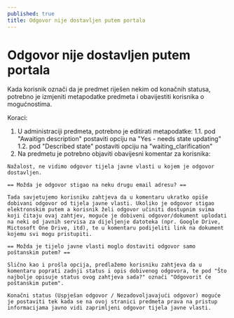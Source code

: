 ```yaml
---
published: true
title: Odgovor nije dostavljen putem portala
---
```


# Odgovor nije dostavljen putem portala

Kada korisnik označi da je predmet riješen nekim od konačnih statusa, potrebno je izmjeniti metapodatke predmeta i obavijestiti korisnika o mogućnostima.

Koraci:
1. U administraciji predmeta, potrebno je editirati metapodatke:
1.1. pod "Awaitign description" postaviti opciju na "Yes - needs state updating"
1.2. pod "Described state" postaviti opciju na "waiting_clarification"
2. Na predmetu je potrebno objaviti obavijesni komentar za korisnika:

```
Nažalost, ne vidimo odgovor tijela javne vlasti u kojem je odgovor dostavljen.

== Možda je odgovor stigao na neku drugu email adresu? ==

Tada savjetujemo korisniku zahtjeva da u komentaru ukratko opiše dobivani odgovor od tijela javne vlasti. Ukoliko je odgovor stigao elektronskim putem a korisnik želi odgovor učiniti dostupnim svima koji čitaju ovaj zahtjev, moguće je dobiveni odgovor/dokument uplodati na neki od javnih servisa za dijeljenje datoteka (npr. Google Drive, Mictosoft One Drive, itd), te u komentaru podijeliti link na dokument kojemu svi mogu pristupiti.

== Možda je tijelo javne vlasti moglo dostaviti odgovor samo poštanskim putem? ==

Slično kao i prošla opcija, predlažemo korisniku zahtjeva da u komentaru poprati zadnji status i opis dobivenog odgovora, te pod "Što najbolje opisuje status ovog zahtjeva sada?" označi "Odgovorit će poštanskim putem".

Konačni status (Uspješan odgovor / Nezadovoljavajući odgovor) moguće je postaviti tek kada se na ovoj stranici predmeta prava na pristup informacijama javno vidi zaprimljeni odgovor tijela javne vlasti.
```
